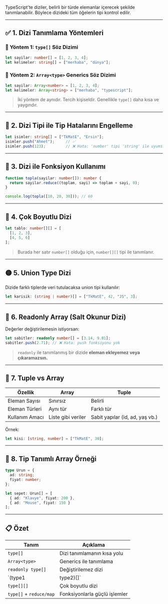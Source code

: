 
TypeScript'te diziler, belirli bir türde elemanlar içerecek şekilde tanımlanabilir. Böylece dizideki tüm öğelerin tipi kontrol edilir.

---

## ✅ 1. Dizi Tanımlama Yöntemleri

### 🔹 Yöntem 1: `type[]` Söz Dizimi

```ts
let sayilar: number[] = [1, 2, 3, 4];
let kelimeler: string[] = ["merhaba", "dünya"];
```

### 🔹 Yöntem 2: `Array<type>` Generics Söz Dizimi

```ts
let sayilar: Array<number> = [1, 2, 3, 4];
let kelimeler: Array<string> = ["merhaba", "typescript"];
```

> İki yöntem de aynıdır. Tercih kişiseldir. Genellikle `type[]` daha kısa ve yaygındır.

---

## 🧪 2. Dizi Tipi ile Tip Hatalarını Engelleme

```ts
let isimler: string[] = ["TkMatE", "Ersin"];
isimler.push("Ahmet");     // ✅
isimler.push(123);         // ❌ Hata: 'number' tipi 'string' ile uyumsuz
```

---

## 🔄 3. Dizi ile Fonksiyon Kullanımı

```ts
function topla(sayilar: number[]): number {
  return sayilar.reduce((toplam, sayi) => toplam + sayi, 0);
}

console.log(topla([10, 20, 30])); // 60
```

---

## 🧩 4. Çok Boyutlu Dizi

```ts
let tablo: number[][] = [
  [1, 2, 3],
  [4, 5, 6]
];
```

> Burada her satır `number[]` olduğu için, `number[][]` tipi ile tanımlanır.

---

## 🟡 5. Union Type Dizi

Dizide farklı tiplerde veri tutulacaksa union tipi kullanılır:

```ts
let karisik: (string | number)[] = ["TkMatE", 42, "JS", 3];
```

---

## 🔐 6. Readonly Array (Salt Okunur Dizi)

Değerler değiştirilemesin istiyorsan:

```ts
let sabitler: readonly number[] = [3.14, 9.81];
sabitler.push(2.71); // ❌ Hata: push fonksiyonu yok
```

> `readonly` ile tanımlanmış bir dizide **eleman ekleyemez veya çıkaramazsın.**

---

## 📎 7. Tuple vs Array

|Özellik|Array|Tuple|
|---|---|---|
|Eleman Sayısı|Sınırsız|Belirli|
|Eleman Türleri|Aynı tür|Farklı tür|
|Kullanım Amacı|Liste gibi veriler|Sabit yapılar (id, ad, yaş vb.)|

Örnek:

```ts
let kisi: [string, number] = ["TkMatE", 30];
```

---

## 🔧 8. Tip Tanımlı Array Örneği

```ts
type Urun = {
  ad: string;
  fiyat: number;
};

let sepet: Urun[] = [
  { ad: "Klavye", fiyat: 200 },
  { ad: "Mouse", fiyat: 150 }
];
```

---

## 📋 Özet

|Tanım|Açıklama|
|---|---|
|`type[]`|Dizi tanımlamanın kısa yolu|
|`Array<type>`|Generics ile tanımlama|
|`readonly type[]`|Değiştirilemez dizi|
|`(type1|type2)[]`|
|`type[][]`|Çok boyutlu dizi|
|`type[]` + `reduce/map`|Fonksiyonlarla güçlü işlemler|

